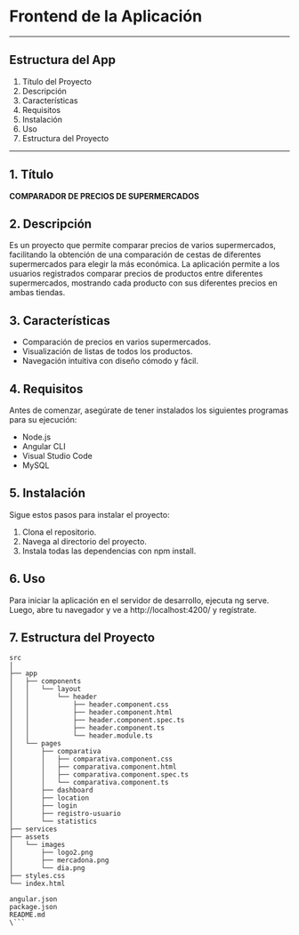 # Frontend de la Aplicación

---

## Estructura del App

1. Título del Proyecto
2. Descripción
3. Características
4. Requisitos
5. Instalación
6. Uso
7. Estructura del Proyecto

---

## 1. Título

**COMPARADOR DE PRECIOS DE SUPERMERCADOS**

## 2. Descripción

Es un proyecto que permite comparar precios de varios supermercados, facilitando la obtención de una comparación de cestas de diferentes supermercados para elegir la más económica. La aplicación permite a los usuarios registrados comparar precios de productos entre diferentes supermercados, mostrando cada producto con sus diferentes precios en ambas tiendas.

## 3. Características

- Comparación de precios en varios supermercados.
- Visualización de listas de todos los productos.
- Navegación intuitiva con diseño cómodo y fácil.

## 4. Requisitos

Antes de comenzar, asegúrate de tener instalados los siguientes programas para su ejecución:

- Node.js
- Angular CLI
- Visual Studio Code
- MySQL

## 5. Instalación

Sigue estos pasos para instalar el proyecto:

1. Clona el repositorio.   
2. Navega al directorio del proyecto.
3. Instala todas las dependencias con npm install.

## 6. Uso

Para iniciar la aplicación en el servidor de desarrollo, ejecuta ng serve.
Luego, abre tu navegador y ve a http://localhost:4200/ y regístrate.

## 7. Estructura del Proyecto

```\
src
│
├── app
│   ├── components
│   │   └── layout
│   │       └── header
│   │           ├── header.component.css
│   │           ├── header.component.html
│   │           ├── header.component.spec.ts
│   │           ├── header.component.ts
│   │           └── header.module.ts
│   └── pages
│       ├── comparativa
│       │   ├── comparativa.component.css
│       │   ├── comparativa.component.html
│       │   ├── comparativa.component.spec.ts
│       │   └── comparativa.component.ts
│       ├── dashboard
│       ├── location
│       ├── login
│       ├── registro-usuario
│       └── statistics
├── services
├── assets
│   └── images
│       ├── logo2.png
│       ├── mercadona.png
│       └── dia.png
├── styles.css
└── index.html

angular.json
package.json
README.md
\```
